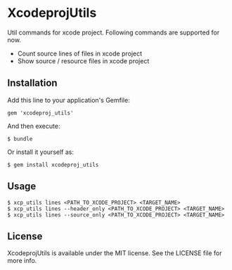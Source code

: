# XcodeprojUtils

Util commands for xcode project. Following commands are supported for now.

- Count source lines of files in xcode project
- Show source / resource files in xcode project

## Installation

Add this line to your application's Gemfile:

    gem 'xcodeproj_utils'

And then execute:

    $ bundle

Or install it yourself as:

    $ gem install xcodeproj_utils

## Usage

	$ xcp_utils lines <PATH_TO_XCODE_PROJECT> <TARGET_NAME>
	$ xcp_utils lines --header_only <PATH_TO_XCODE_PROJECT> <TARGET_NAME>
	$ xcp_utils lines --source_only <PATH_TO_XCODE_PROJECT> <TARGET_NAME>

## License

XcodeprojUtils is available under the MIT license. See the LICENSE file for more info.
